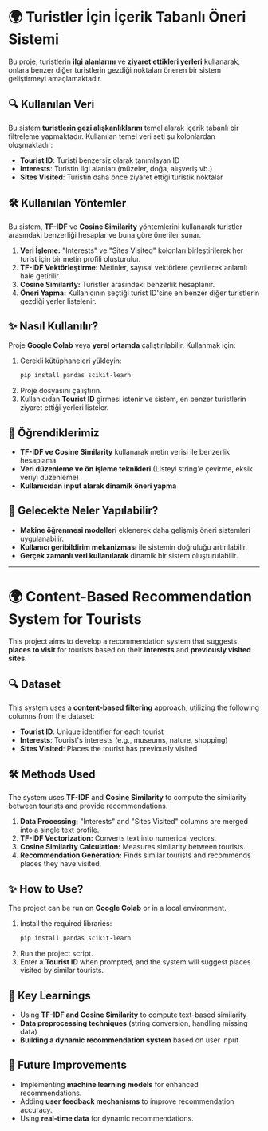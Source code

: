 # 🌍 Turistler İçin İçerik Tabanlı Öneri Sistemi

Bu proje, turistlerin **ilgi alanlarını** ve **ziyaret ettikleri yerleri** kullanarak, onlara benzer diğer turistlerin gezdiği noktaları öneren bir sistem geliştirmeyi amaçlamaktadır.

## 🔍 Kullanılan Veri
Bu sistem **turistlerin gezi alışkanlıklarını** temel alarak içerik tabanlı bir filtreleme yapmaktadır. Kullanılan temel veri seti şu kolonlardan oluşmaktadır:

- **Tourist ID**: Turisti benzersiz olarak tanımlayan ID
- **Interests**: Turistin ilgi alanları (müzeler, doğa, alışveriş vb.)
- **Sites Visited**: Turistin daha önce ziyaret ettiği turistik noktalar

## 🛠 Kullanılan Yöntemler
Bu sistem, **TF-IDF** ve **Cosine Similarity** yöntemlerini kullanarak turistler arasındaki benzerliği hesaplar ve buna göre öneriler sunar.

1. **Veri İşleme:** "Interests" ve "Sites Visited" kolonları birleştirilerek her turist için bir metin profili oluşturulur.
2. **TF-IDF Vektörleştirme:** Metinler, sayısal vektörlere çevrilerek anlamlı hale getirilir.
3. **Cosine Similarity:** Turistler arasındaki benzerlik hesaplanır.
4. **Öneri Yapma:** Kullanıcının seçtiği turist ID'sine en benzer diğer turistlerin gezdiği yerler listelenir.

## ✨ Nasıl Kullanılır?
Proje **Google Colab** veya **yerel ortamda** çalıştırılabilir. Kullanmak için:

1. Gerekli kütüphaneleri yükleyin:
   ```sh
   pip install pandas scikit-learn
   ```
2. Proje dosyasını çalıştırın.
3. Kullanıcıdan **Tourist ID** girmesi istenir ve sistem, en benzer turistlerin ziyaret ettiği yerleri listeler.

## 🔎 Öğrendiklerimiz
- **TF-IDF ve Cosine Similarity** kullanarak metin verisi ile benzerlik hesaplama
- **Veri düzenleme ve ön işleme teknikleri** (Listeyi string'e çevirme, eksik veriyi düzenleme)
- **Kullanıcıdan input alarak dinamik öneri yapma**

## 🌟 Gelecekte Neler Yapılabilir?
- **Makine öğrenmesi modelleri** eklenerek daha gelişmiş öneri sistemleri uygulanabilir.
- **Kullanıcı geribildirim mekanizması** ile sistemin doğruluğu artırılabilir.
- **Gerçek zamanlı veri kullanılarak** dinamik bir sistem oluşturulabilir.

---

# 🌍 Content-Based Recommendation System for Tourists

This project aims to develop a recommendation system that suggests **places to visit** for tourists based on their **interests** and **previously visited sites**.

## 🔍 Dataset
This system uses a **content-based filtering** approach, utilizing the following columns from the dataset:

- **Tourist ID**: Unique identifier for each tourist
- **Interests**: Tourist's interests (e.g., museums, nature, shopping)
- **Sites Visited**: Places the tourist has previously visited

## 🛠 Methods Used
The system uses **TF-IDF** and **Cosine Similarity** to compute the similarity between tourists and provide recommendations.

1. **Data Processing:** "Interests" and "Sites Visited" columns are merged into a single text profile.
2. **TF-IDF Vectorization:** Converts text into numerical vectors.
3. **Cosine Similarity Calculation:** Measures similarity between tourists.
4. **Recommendation Generation:** Finds similar tourists and recommends places they have visited.

## ✨ How to Use?
The project can be run on **Google Colab** or in a local environment.

1. Install the required libraries:
   ```sh
   pip install pandas scikit-learn
   ```
2. Run the project script.
3. Enter a **Tourist ID** when prompted, and the system will suggest places visited by similar tourists.

## 🔎 Key Learnings
- Using **TF-IDF and Cosine Similarity** to compute text-based similarity
- **Data preprocessing techniques** (string conversion, handling missing data)
- **Building a dynamic recommendation system** based on user input

## 🌟 Future Improvements
- Implementing **machine learning models** for enhanced recommendations.
- Adding **user feedback mechanisms** to improve recommendation accuracy.
- Using **real-time data** for dynamic recommendations.
